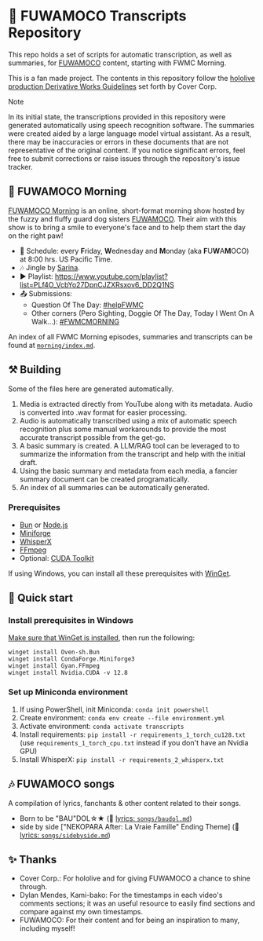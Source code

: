 # 🐾 FUWAMOCO Transcripts Repository

This repo holds a set of scripts for automatic transcription, as well as summaries, for [FUWAMOCO](https://www.youtube.com/@FUWAMOCOch) content, starting with FWMC Morning.

This is a fan made project. The contents in this repository follow the [hololive production Derivative Works Guidelines](https://hololivepro.com/en/terms/) set forth by Cover Corp.

> [!NOTE]
> In its initial state, the transcriptions provided in this repository were generated automatically using speech recognition software. The summaries were created aided by a large language model virtual assistant. As a result, there may be inaccuracies or errors in these documents that are not representative of the original content. If you notice significant errors, feel free to submit corrections or raise issues through the repository's issue tracker.

## 🌅 FUWAMOCO Morning

[FUWAMOCO Morning](https://www.youtube.com/playlist?list=PLf4O_VcbYo27DpnCJZXRsxov6_DD2Q1NS) is an online, short-format morning show hosted by the fuzzy and fluffy guard dog sisters [FUWAMOCO](https://www.youtube.com/@FUWAMOCOch). Their aim with this show is to bring a smile to everyone's face and to help them start the day on the right paw!

- 📅 Schedule: every **F**riday, **W**ednesday and **M**onday (aka **F**U**W**A**M**OCO) at 8:00 hrs. US Pacific Time.
- 🎶 Jingle by [Sarina](https://twitter.com/Sarina_A_Elysia/status/1695163342699081980).
- ▶️ Playlist: <https://www.youtube.com/playlist?list=PLf4O_VcbYo27DpnCJZXRsxov6_DD2Q1NS>
- 📤 Submissions:
  - Question Of The Day: [#helpFWMC](https://twitter.com/hashtag/helpFWMC)
  - Other corners (Pero Sighting, Doggie Of The Day, Today I Went On A Walk...): [#FWMCMORNING](https://twitter.com/hashtag/FWMCMORNING)

An index of all FWMC Morning episodes, summaries and transcripts can be found at [`morning/index.md`](./morning/index.md).

## ⚒️ Building

Some of the files here are generated automatically.

1. Media is extracted directly from YouTube along with its metadata. Audio is converted into .wav format for easier processing.
1. Audio is automatically transcribed using a mix of automatic speech recognition plus some manual workarounds to provide the most accurate transcript possible from the get-go.
1. A basic summary is created. A LLM/RAG tool can be leveraged to to summarize the information from the transcript and help with the initial draft.
1. Using the basic summary and metadata from each media, a fancier summary document can be created programatically.
1. An index of all summaries can be automatically generated.

### Prerequisites

- [Bun](https://bun.sh/) or [Node.js](https://nodejs.org/)
- [Miniforge](https://conda-forge.org/download/)
- [WhisperX](https://github.com/m-bain/whisperX)
- [FFmpeg](https://ffmpeg.org/)
- Optional: [CUDA Toolkit](https://developer.nvidia.com/cuda-toolkit)

If using Windows, you can install all these prerequisites with [WinGet](https://learn.microsoft.com/windows/package-manager/).

## 🔰 Quick start

### Install prerequisites in Windows

[Make sure that WinGet is installed](https://learn.microsoft.com/windows/package-manager/winget/), then run the following:

```text
winget install Oven-sh.Bun
winget install CondaForge.Miniforge3
winget install Gyan.FFmpeg
winget install Nvidia.CUDA -v 12.8
```

### Set up Miniconda environment

1. If using PowerShell, init Miniconda: `conda init powershell`
1. Create environment: `conda env create --file environment.yml`
1. Activate environment: `conda activate transcripts`
1. Install requirements: `pip install -r requirements_1_torch_cu128.txt` (use `requirements_1_torch_cpu.txt` instead if you don't have an Nvidia GPU)
1. Install WhisperX: `pip install -r requirements_2_whisperx.txt`

## 🎶 FUWAMOCO songs

A compilation of lyrics, fanchants & other content related to their songs.

- Born to be "BAU"DOL☆★ (🎼 [lyrics: `songs/baudol.md`](./songs/baudol.md))
- side by side ["NEKOPARA After: La Vraie Famille" Ending Theme] (🎼 [lyrics: `songs/sidebyside.md`](./songs/sidebyside.md))

## ✨ Thanks

- Cover Corp.: For hololive and for giving FUWAMOCO a chance to shine through.
- Dylan Mendes, Kami-bako: For the timestamps in each video's comments sections; it was an useful resource to easily find sections and compare against my own timestamps.
- FUWAMOCO: For their content and for being an inspiration to many, including myself!
